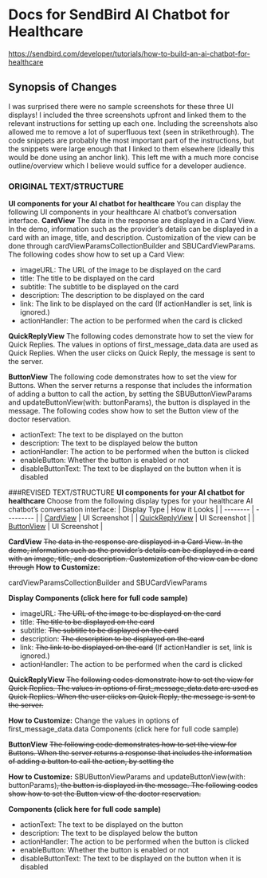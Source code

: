 # Docs for SendBird AI Chatbot for Healthcare

https://sendbird.com/developer/tutorials/how-to-build-an-ai-chatbot-for-healthcare

## Synopsis of Changes
I was surprised there were no sample screenshots for these three UI displays! I included the three screenshots upfront and linked them to the relevant instructions for setting up each one. Including the screenshots also allowed me to remove a lot of superfluous text (seen in strikethrough). The code snippets are probably the most important part of the instructions, but the snippets were large enough that I linked to them elsewhere (ideally this would be done using an anchor link). This left me with a much more concise outline/overview which I believe would suffice for a developer audience.   

### ORIGINAL TEXT/STRUCTURE

**UI components for your AI chatbot for healthcare**
You can display the following UI components in your healthcare AI chatbot’s conversation interface.
**CardView**
The data in the response are displayed in a Card View. In the demo, information such as the provider’s details can be displayed in a card with an image, title, and description. Customization of the view can be done through cardViewParamsCollectionBuilder and SBUCardViewParams. The following codes show how to set up a Card View:
* imageURL: The URL of the image to be displayed on the card
* title: The title to be displayed on the card
* subtitle: The subtitle to be displayed on the card
* description: The description to be displayed on the card
* link: The link to be displayed on the card (If actionHandler is set, link is ignored.)
* actionHandler: The action to be performed when the card is clicked

**QuickReplyView**
The following codes demonstrate how to set the view for Quick Replies. The values in options of first_message_data.data are used as Quick Replies. When the user clicks on Quick Reply, the message is sent to the server.

**ButtonView**
The following code demonstrates how to set the view for Buttons. When the server returns a response that includes the information of adding a button to call the action, by setting the SBUButtonViewParams and updateButtonView(with: buttonParams), the button is displayed in the message. The following codes show how to set the Button view of the doctor reservation.
* actionText: The text to be displayed on the button
* description: The text to be displayed below the button
* actionHandler: The action to be performed when the button is clicked
* enableButton: Whether the button is enabled or not
* disableButtonText: The text to be displayed on the button when it is disabled

###REVISED TEXT/STRUCTURE
**UI components for your AI chatbot for healthcare**
Choose from the following display types for your healthcare AI chatbot’s conversation interface:
| Display Type   | How it Looks  |
| --------       | ---------     |
| [CardView](#cardview)       | UI Screenshot |
| [QuickReplyView](#QuickReplyView) | UI Screenshot |
| [ButtonView](#ButtonView)     | UI Screenshot |

**<a name="cardview"></a>CardView**
~~The data in the response are displayed in a Card View. In the demo, information such as the provider’s details can be displayed in a card with an image, title, and description. Customization of the view can be done through~~
**How to Customize:**

cardViewParamsCollectionBuilder and SBUCardViewParams 

**Display Components (click here for full code sample)**

* imageURL: ~~The URL of the image to be displayed on the card~~
* title: ~~The title to be displayed on the card~~
* subtitle: ~~The subtitle to be displayed on the card~~
* description: ~~The description to be displayed on the card~~
* link: ~~The link to be displayed on the card~~ (If actionHandler is set, link is ignored.)
* actionHandler: The action to be performed when the card is clicked

**<a name="QuickReplyView"></a>QuickReplyView**
~~The following codes demonstrate how to set the view for Quick Replies. The values in options of first_message_data.data are used as Quick Replies. When the user clicks on Quick Reply, the message is sent to the server.~~

**How to Customize:**
Change the values in options of first_message_data.data 
Components (click here for full code sample)

**<a name="ButtonView"></a>ButtonView**
~~The following code demonstrates how to set the view for Buttons. When the server returns a response that includes the information of adding a button to call the action, by setting the~~

**How to Customize:**
SBUButtonViewParams and updateButtonView(with: buttonParams)~~, the button is displayed in the message. The following codes show how to set the Button view of the doctor reservation.~~

**Components (click here for full code sample)**
* actionText: The text to be displayed on the button
* description: The text to be displayed below the button
* actionHandler: The action to be performed when the button is clicked
* enableButton: Whether the button is enabled or not
* disableButtonText: The text to be displayed on the button when it is disabled
